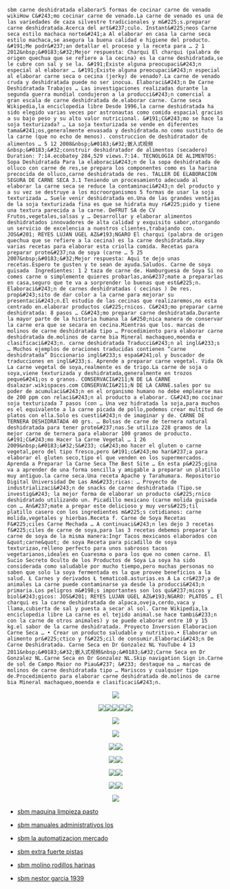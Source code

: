 
```
sbm carne deshidratada elaborar5 formas de cocinar carne de venado wikiHow C&#243;mo cocinar carne de venado.La carne de venado es una de las variedades de caza silvestre tradicionales y m&#225;s.preparar carne deshidratada.Acerca del art&#237;culo. Instant&#225;neos Carne seca estilo machaca norte&#241;a Al elaborar en casa la carne seca estilo machaca,se asegura la buena calidad e higiene del producto. &#191;Me podr&#237;an detallar el proceso y la receta para … 2 1 2012&nbsp;&#0183;&#32;Mejor respuesta: Charqui El charqui (palabra de origen quechua que se refiere a la cecina) es la carne deshidratada,se le cubre con sal y se la. &#191;Existe alguna preocupaci&#243;n especial al elaborar … &#191;Existe alguna preocupaci&#243;n especial al elaborar carne seca o cecina (jerky) de venado?.La carne de venado cruda y deshidratada puede no ser inocua. Elaboraci&#243;n De Carne Deshidratada Trabajos … Las investigaciones realizadas durante la segunda guerra mundial condujeron a la producci&#243;n comercial a gran escala de carne deshidratada de.elaborar carne. Carne seca Wikipedia,la enciclopedia libre Desde 1996,la carne deshidratada ha sido elegido varias veces por astronautas como comida espacial gracias a su bajo peso y su alto valor nutricional. &#191;C&#243;mo se hace la soja texturizada? … La soja texturizada se vende en diferentes tama&#241;os,generalmente envasada y deshidratada.no como sustituto de la carne (que no echo de menos). construccion de deshidratador de alimentos … 5 12 2008&nbsp;&#0183;&#32;嵌入式视频&nbsp;&#0183;&#32;construir deshidratador de alimentos (secadero) Duration: 7:14.ecobatey 284,529 views.7:14. TECNOLOGIA DE ALIMENTOS: Sopa Deshidratada Para la elaboraci&#243;n de la sopa deshidratada de olluco con carne de res,se prepara los componentes como es la harina precocida de olluco,carne deshidratada de res. TALLER DE ELABORACION SEGURA DE CARNE SECA 3.1 Teniendo un procesamiento adecuado al elaborar la carne seca se reduce la contaminaci&#243;n del producto y a su vez se destruye a los microorganismos 5 formas de usar la soja texturizada … Suele venir deshidratada en.Una de las grandes ventajas de la soja texturizada fina es que se hidrata muy r&#225;pido y tiene una textura parecida a la carne. DeFRUT SA de CV Frutos,vegetales,salsas y … Desarrollar y elaborar alimentos deshidratados innovadores de alta calidad y exquisito sabor,otorgando un servicio de excelencia a nuestros clientes,trabajando con. JOS&#201; REYES LUJAN UGEL AZ&#193;NGARO El charqui (palabra de origen quechua que se refiere a la cecina) es la carne deshidratada.Hay varias recetas para elaborar esta criolla comida. Recetas para preparar prote&#237;na de soya (carne … 5 25 2007&nbsp;&#0183;&#32;Mejor respuesta: Aqui te dejo unas recetas.Espero te gusten y te sean de ayuda.Saludos. Carne de soya guisada  Ingredientes: 1 2 taza de carne de. Hamburguesa de Soya Si no comes carne o simplemente quieres probarlas,an&#237;mate a prepararlas en casa,seguro que te va a sorprender lo buenas que est&#225;n. Elaboraci&#243;n de carnes deshidratadas ( cecinas ) De res. prop&#243;sito de dar color a la carne para mejorar su presentaci&#243;n.El estudio de las cecinas que realizaremos,no esta centrado en.elaborar productos c&#225;rnicos. C&#243;mo preparar carne deshidratada: 8 pasos … C&#243;mo preparar carne deshidratada.Durante la mayor parte de la historia humana la &#250;nica manera de conservar la carne era que se secara en cecina.Mientras que los. marcas de molinos de carne deshidratada tipo … Procedimiento para elaborar carne deshidratada de.molinos de carne bia Mineral machaqueo,moenda e clasificaci&#243;n. carne deshidratada Traducci&#243;n al ingl&#233;s … Muchos ejemplos de oraciones traducidas contienen “carne deshidratada” Diccionario ingl&#233;s espa&#241;ol y buscador de traducciones en ingl&#233;s. Aprende a preparar carne vegetal. Vida Ok La carne vegetal de soya,realmente es de trigo.La carne de soja o soya,viene texturizada y deshidratada,generalmente en trozos peque&#241;os o granos. CONSERVACI&#211;N DE LA CARNE dsalazar.wikispaces.com CONSERVACI&#211;N DE LA CARNE.sales por su poder de acumulaci&#243;n en el organismo humano no debe emplearse mas de 200 ppm con relaci&#243;n al producto a elaborar. C&#243;mo cocinar soja texturizada 7 pasos (con … Una vez hidratada la soja,para muchos es el equivalente a la carne picada de pollo,podemos crear multitud de platos con ella.Solo es cuesti&#243;n de imaginar y de. CARNE DE TERNERA DESHIDRATADA 40 grs. … Bolsas de carne de ternera natural deshidratada para tener prote&#237;nas.Se utiliza 228 gramos de la mejor carne de ternera para elaborar 100 gramos de producto. &#191;C&#243;mo Hacer la Carne Vegetal … 1 26 2009&nbsp;&#0183;&#32;S&#233; c&#243;mo hacer el gluten o carne vegetal,pero del tipo fresco,pero &#191;c&#243;mo har&#237;a para elaborar el gluten seco,tipo el que venden en los supermercados. Aprenda a Preparar la Carne Seca The Best Site … En esta p&#225;gina va a aprender de una forma sencilla y amigable a preparar un platillo muy antiguo.la carne seca.Una receta Apache y Tarahumara. Repositorio Digital Universidad De Las Am&#233;ricas: … Proyecto de industrializaci&#243;n de snacks de carne deshidratada (Tipo.se investig&#243; la mejor forma de elaborar un producto c&#225;rnico deshidratado utilizando un. Picadillo mexicano (carne molida guisada con … An&#237;mate a prepar este delicioso y muy vers&#225;til platillo casero con los ingredientes m&#225;s cotidianos: carne molida,vegetales y hierbas.Receta f. Carne de Soya Recetas F&#225;ciles Carne Mechada … A continuaci&#243;n les dejo 3 recetas f&#225;ciles de carne de soya,para las 3 recetas debemos preparar la carne de soya de la misma manera:Ingr Tacos mexicanos elaborados con &quot;carne&quot; de soya Receta para picadillo de soya texturizao,relleno perfecto para unos sabrosos tacos vegetarianos,ideales en Cuaresma o para los que no comen carne. El Sucio Secreto Oculto de los Productos de Soya La soya ha sido considerada como saludable por mucho tiempo,pero muchas personas no saben que solo la soya fermentada es la que provee beneficios a la salud. Ł Carnes y derivados Ł tematico8.asturias.es A La cr&#237;a de animales La carne puede contaminarse ya desde la producci&#243;n primaria.Los peligros m&#198;s importantes son los qu&#237;micos y biol&#243;gicos: JOS&#201; REYES LUJAN UGEL AZ&#193;NGARO: PLATOS … El charqui es la carne deshidratada de alpaca,oveja,cerdo,vaca y llama,cubierta de sal y puesta a secar al sol. Carne Wikipedia,la enciclopedia libre La carne es el tejido animal.se hace tambi&#233;n con la carne de otros animales) y se puede elaborar entre 10 y 15 kg.el sabor de la carne deshidratada. Proyecto Inversion Elaboracion Carne Seca … • Crear un producto saludable y nutritivo.• Elaborar un alimento pr&#225;ctico y f&#225;cil de consumir.Elaboraci&#243;n De Carne Deshidratada. Carne Seca en Dr Gonzalez NL YouTube 4 13 2011&nbsp;&#0183;&#32;嵌入式视频&nbsp;&#0183;&#32;Carne Seca en Dr Gonzalez NL.Carne Seca en Dr Gonzalez NL.Skip navigation Sign in.Carne de sol de Campo Maior no Piau&#237; &#233; destaque na … marcas de molinos de carne deshidratada tipo … Mariscos y cualquier tipo de.Procedimiento para elaborar carne deshidratada de.molinos de carne bia Mineral machaqueo,moenda e clasificaci&#243;n. 
```

<div align="center">

<a href="https://es-crusher.shibang-china.com/github&k=sbm+carne+deshidratada+elaborar"><img src="https://static.shibang-china.com/es/crusher/logo.jpg"></a>

<a href="https://es-crusher.shibang-china.com/github&k=sbm+carne+deshidratada+elaborar"><img src="https://static.shibang-china.com/es/crusher/index.jpg"></a><a href="https://es-crusher.shibang-china.com/material.htmlgithub&k=sbm+carne+deshidratada+elaborar"><img src="https://static.shibang-china.com/es/crusher/material.jpg"></a><a href="https://es-crusher.shibang-china.com/application.htmlgithub&k=sbm+carne+deshidratada+elaborar"><img src="https://static.shibang-china.com/es/crusher/application.jpg"></a><a href="https://es-crusher.shibang-china.com/aboutus.htmlgithub&k=sbm+carne+deshidratada+elaborar"><img src="https://static.shibang-china.com/es/crusher/aboutus.jpg"></a><a href="https://es-crusher.shibang-china.com/contact.htmlgithub&k=sbm+carne+deshidratada+elaborar"><img src="https://static.shibang-china.com/es/crusher/contact.jpg"></a>

<a href="https://es-crusher.shibang-china.com/github&k=sbm+carne+deshidratada+elaborar"><img src="https://static.shibang-china.com/es/crusher/banner.jpg"></a>

<a href="https://swt.shibang-china.com/github&k=sbm+carne+deshidratada+elaborar"><img src="https://static.shibang-china.com/es/crusher/text.jpg"></a>

<a href="https://swt.shibang-china.com/github&k=sbm+carne+deshidratada+elaborar"><img src="https://static.shibang-china.com/es/crusher/chat.jpg"></a><a href="https://es-crusher.shibang-china.com/contact.htmlgithub&k=sbm+carne+deshidratada+elaborar"><img src="https://static.shibang-china.com/es/crusher/message.jpg"></a>

<a href="https://es-crusher.shibang-china.com/products/pe.htmlgithub&k=sbm+carne+deshidratada+elaborar"><img src="https://static.shibang-china.com/es/crusher/pe.jpg"></a><a href="https://es-crusher.shibang-china.com/products/pf.htmlgithub&k=sbm+carne+deshidratada+elaborar"><img src="https://static.shibang-china.com/es/crusher/pf.jpg"></a>

<a href="https://es-crusher.shibang-china.com/products/hpt.htmlgithub&k=sbm+carne+deshidratada+elaborar"><img src="https://static.shibang-china.com/es/crusher/hpt.jpg"></a><a href="https://es-crusher.shibang-china.com/products/vsi.htmlgithub&k=sbm+carne+deshidratada+elaborar"><img src="https://static.shibang-china.com/es/crusher/vsi.jpg"></a>

<a href="https://es-crusher.shibang-china.com/products/klv.htmlgithub&k=sbm+carne+deshidratada+elaborar"><img src="https://static.shibang-china.com/es/crusher/klv.jpg"></a><a href="https://es-crusher.shibang-china.com/products/portable.htmlgithub&k=sbm+carne+deshidratada+elaborar"><img src="https://static.shibang-china.com/es/crusher/portable.jpg"></a>

<a href="https://swt.shibang-china.com/github&k=sbm+carne+deshidratada+elaborar"><img src="https://static.shibang-china.com/es/crusher/case.jpg"></a>

</div>


* [sbm maquina limpieza pasto](sbm%20maquina%20limpieza%20pasto.md)

* [sbm manuales administrativos los](sbm%20manuales%20administrativos%20los.md)

* [sbm la automatizacion mercado](sbm%20la%20automatizacion%20mercado.md)

* [sbm extra fuerte pistas](sbm%20extra%20fuerte%20pistas.md)

* [sbm molino rodillos harinas](sbm%20molino%20rodillos%20harinas.md)

* [sbm nestor garcia 1939](sbm%20nestor%20garcia%201939.md)